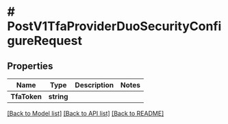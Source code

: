 # # PostV1TfaProviderDuoSecurityConfigureRequest


## Properties 


Name | Type | Description | Notes
------------ | ------------- | ------------- | -------------
**TfaToken**| **string** |   |


[[Back to Model list]](../../README.md#models) [[Back to API list]](../../README.md#endpoints) [[Back to README]](../../README.md)

